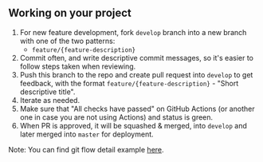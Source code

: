## Working on your project
1. For new feature development, fork `develop` branch into a new branch with one of the two patterns:
	* `feature/{feature-description}`
2. Commit often, and write descriptive commit messages, so it's easier to follow steps taken when reviewing.
3. Push this branch to the repo and create pull request into `develop` to get feedback, with the format `feature/{feature-description}` - "Short descriptive title".
4. Iterate as needed.
5. Make sure that "All checks have passed" on GitHub Actions (or another one in case you are not using Actions) and status is green.
6. When PR is approved, it will be squashed & merged, into `develop` and later merged into `master` for deployment.

Note: You can find git flow detail example [here](https://danielkummer.github.io/git-flow-cheatsheet).
